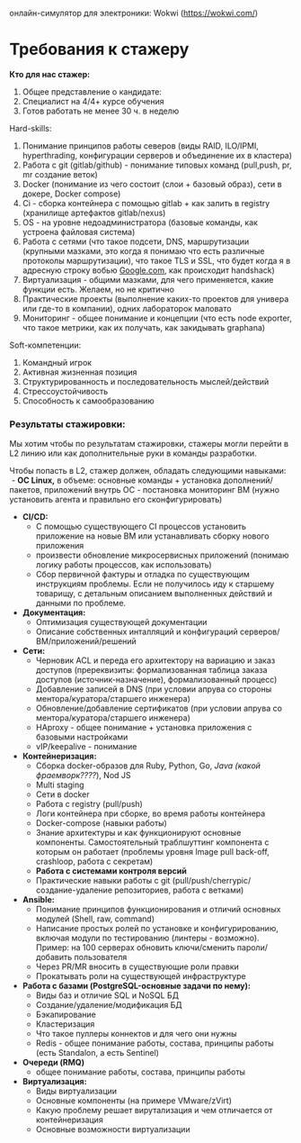 онлайн-симулятор для электроники: Wokwi (https://wokwi.com/)
# Требования к стажеру
**Кто для нас стажер:**
1. Общее представление о кандидате:
2. Специалист на 4/4+ курсе обучения
3. Готов работать не менее 30 ч. в неделю


Hard-skills:
1. Понимание принципов работы северов (виды RAID, ILO/IPMI, hyperthrading, конфигурации серверов и объединение их в кластера)
2. Работа с git (gitlab/github) - понимание типовых команд (pull,push, pr, mr создание веток)
3. Docker (понимание из чего состоит (слои + базовый образ), сети в докере, Docker compose)
4. Ci - сборка контейнера с помощью gitlab + как залить в registry (хранилище артефактов gitlab/nexus)
5. OS - на уровне недоадминистратора (базовые команды, как устроена файловая система)
6. Работа с сетями (что такое подсети, DNS, маршрутизации (крупными мазками, это когда я понимаю что есть различные протоколы маршрутизации), что такое TLS и SSL, что будет когда я в адресную строку вобью [Google.com](http://google.com/), как происходит handshack)
7. Виртуализация - общими мазками, для чего применяется, какие функции есть. Желаем, но не критично
8. Практические проекты (выполнение каких-то проектов для универа или где-то в компании), одних лабораторок маловато
9. Мониторинг - общее понимание и концепции (что есть node exporter, что такое метрики, как их получать, как закидывать graphana)

  

Soft-компетенции: 
1. Командный игрок
2. Активная жизненная позиция
3. Структурированность и последовательность мыслей/действий
4. Стрессоустойчивость
5. Способность к самообразованию

### **Результаты стажировки:** 

Мы хотим чтобы по результатам стажировки, стажеры могли перейти в L2 линию или как дополнительные руки в команды разработки.

Чтобы попасть в L2, стажер должен, обладать следующими навыками:
 - **ОС Linux,** в объеме: основные команды + установка дополнений/пакетов, приложений внутрь ОС
	- постановка мониторинг ВМ (нужно установить агента и правильно его сконфигурировать)
- **CI/CD:**
	- С помощью существующего CI процессов установить приложение на новые ВМ или устанавливать сборку нового приложения 
	- произвести обновление микросервисных приложений (понимаю логику работы процессов, как использовать) 
	- Сбор первичной фактуры и отладка по существующим инструкциям проблемы. Если не получилось иду к старшему товарищу, с детальным описанием выполненных действий и данными по проблеме.
- **Документация:**
	- Оптимизация существующей документации
	- Описание собственных инталляций и конфигураций серверов/ВМ/приложений/решений
- **Сети:**
	- Черновик ACL и переда его архитектору на вариацию и заказ доступов (пререквизиты: формализованная таблица заказа доступов (источник-назначение), формализованный процесс)
	- Добавление записей в DNS (при условии апрува со стороны ментора/куратора/старшего инженера)
	- Обновление/добавление сертификатов (при условии апрува со ментора/куратора/старшего инженера)
	- HAproxy - общее понимание + установка приложения с базовыми настройками
	- vIP/keepalive - понимание 
- **Контейнеризация:**
	- Сборка docker-образов для Ruby, Python, Go, _Java (какой фраемворк????_), Nod JS 
	- Multi staging
	- Сети в docker
	- Работа с registry (pull/push)
	- Логи контейнера при сборке, во время работы контейнера
	- Docker-compose (навыки работы)
	- Знание архитектуры и как функционируют основные компоненты. Самостоятельный траблшуттинг компонента с которым он работает (проблемы уровня Image pull back-off, crashloop, работа с секретам)
	- **Работа с системами контроля версий**
	- Практические навыки работы с git (pull/push/cherrypic/ создание-удаление репозиториев, работа с ветками)
- **Ansible:**
	- Понимание принципов функционирования и отличий основных модулей (Shell, raw, command)
	- Написание простых ролей по установке и конфигурированию, включая модули по тестированию (линтеры - возможно). Пример: на 100 серверах обновить ключи/сменить пароли/ добавить пользователя
	- Через PR/MR вносить в существующие роли правки
	- Прокатывать роли на существующей инфраструктуре
- **Работа с базами (PostgreSQL-основные задачи по нему):**
	- Виды баз и отличие SQL и NoSQL БД
	- Создание/удаление/модификация БД
	- Бэкапирование
	- Кластеризация
	- Что такое пуллеры коннектов и для чего они нужны
	- Redis - общее понимание работы, состава, принципы работы (есть Standalon, а есть Sentinel)
- **Очереди (RMQ)**
	- общее понимание работы, состава, принципы работы 
- **Виртуализация:**
	- Виды виртуализации
	- Основные компоненты (на примере VMware/zVirt) 
	- Какую проблему решает вирутализация и чем отличается от контейнеризация
	- Основные возможности виртуализации